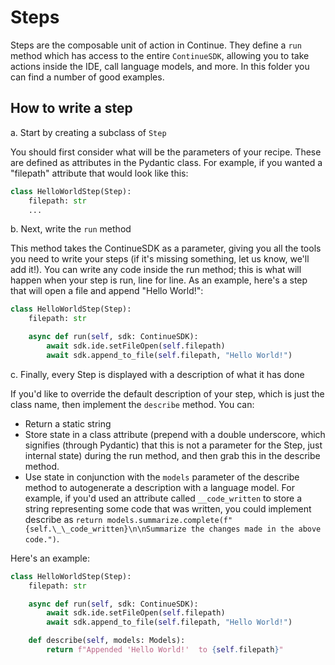 # Steps

Steps are the composable unit of action in Continue. They define a `run` method which has access to the entire `ContinueSDK`, allowing you to take actions inside the IDE, call language models, and more. In this folder you can find a number of good examples.

## How to write a step

a. Start by creating a subclass of `Step`

You should first consider what will be the parameters of your recipe. These are defined as attributes in the Pydantic class. For example, if you wanted a "filepath" attribute that would look like this:

```python
class HelloWorldStep(Step):
    filepath: str
    ...
```

b. Next, write the `run` method

This method takes the ContinueSDK as a parameter, giving you all the tools you need to write your steps (if it's missing something, let us know, we'll add it!). You can write any code inside the run method; this is what will happen when your step is run, line for line. As an example, here's a step that will open a file and append "Hello World!":

```python
class HelloWorldStep(Step):
    filepath: str

    async def run(self, sdk: ContinueSDK):
        await sdk.ide.setFileOpen(self.filepath)
        await sdk.append_to_file(self.filepath, "Hello World!")
```

c. Finally, every Step is displayed with a description of what it has done

If you'd like to override the default description of your step, which is just the class name, then implement the `describe` method. You can:

- Return a static string
- Store state in a class attribute (prepend with a double underscore, which signifies (through Pydantic) that this is not a parameter for the Step, just internal state) during the run method, and then grab this in the describe method.
- Use state in conjunction with the `models` parameter of the describe method to autogenerate a description with a language model. For example, if you'd used an attribute called `__code_written` to store a string representing some code that was written, you could implement describe as `return models.summarize.complete(f"{self.\_\_code_written}\n\nSummarize the changes made in the above code.")`.

Here's an example:

```python
class HelloWorldStep(Step):
    filepath: str

    async def run(self, sdk: ContinueSDK):
        await sdk.ide.setFileOpen(self.filepath)
        await sdk.append_to_file(self.filepath, "Hello World!")

    def describe(self, models: Models):
        return f"Appended 'Hello World!'  to {self.filepath}"
```
